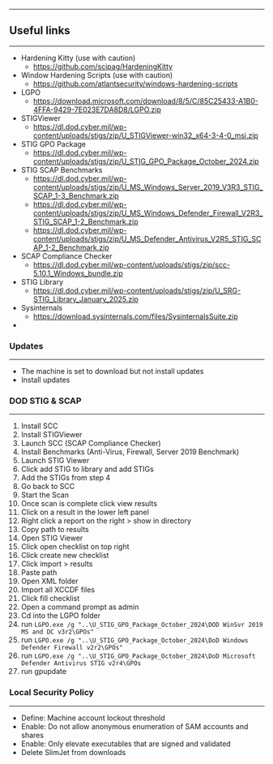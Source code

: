 ***
## Useful links
***
* Hardening Kitty (use with caution)
	* https://github.com/scipag/HardeningKitty
* Window Hardening Scripts (use with caution)
	* https://github.com/atlantsecurity/windows-hardening-scripts
* LGPO
	* https://download.microsoft.com/download/8/5/C/85C25433-A1B0-4FFA-9429-7E023E7DA8D8/LGPO.zip
* STIGViewer
	* https://dl.dod.cyber.mil/wp-content/uploads/stigs/zip/U_STIGViewer-win32_x64-3-4-0_msi.zip
* STIG GPO Package
	* https://dl.dod.cyber.mil/wp-content/uploads/stigs/zip/U_STIG_GPO_Package_October_2024.zip
* STIG SCAP Benchmarks
	* https://dl.dod.cyber.mil/wp-content/uploads/stigs/zip/U_MS_Windows_Server_2019_V3R3_STIG_SCAP_1-3_Benchmark.zip
	* https://dl.dod.cyber.mil/wp-content/uploads/stigs/zip/U_MS_Windows_Defender_Firewall_V2R3_STIG_SCAP_1-2_Benchmark.zip
	* https://dl.dod.cyber.mil/wp-content/uploads/stigs/zip/U_MS_Defender_Antivirus_V2R5_STIG_SCAP_1-2_Benchmark.zip
* SCAP Compliance Checker
	* https://dl.dod.cyber.mil/wp-content/uploads/stigs/zip/scc-5.10.1_Windows_bundle.zip
* STIG Library
	* https://dl.dod.cyber.mil/wp-content/uploads/stigs/zip/U_SRG-STIG_Library_January_2025.zip
* Sysinternals
	* https://download.sysinternals.com/files/SysinternalsSuite.zip
* 
### Updates
***
* The machine is set to download but not install updates
* Install updates
### DOD STIG & SCAP
***

1. Install SCC
2. Install STIGViewer
3. Launch SCC (SCAP Compliance Checker)
4. Install Benchmarks (Anti-Virus, Firewall, Server 2019 Benchmark)
5. Launch STIG Viewer
6. Click add STIG to library and add STIGs
7. Add the STIGs from step 4
8. Go back to SCC
9. Start the Scan
10. Once scan is complete click view results
11. Click on a result in the lower left panel
12. Right click a report on the right > show in directory
13. Copy path to results
14. Open STIG Viewer
15. Click open checklist on top right
16. Click create new checklist
17. Click import > results
18. Paste path
19. Open XML folder
20. Import all XCCDF files
21. Click fill checklist
22. Open a command prompt as admin
23. Cd into the LGPO folder
24. run `LGPO.exe /g "..\U_STIG_GPO_Package_October_2024\DOD WinSvr 2019 MS and DC v3r2\GPOs"`
25. run `LGPO.exe /g "..\U_STIG_GPO_Package_October_2024\DoD Windows Defender Firewall v2r2\GPOs"`
26. run `LGPO.exe /g "..\U_STIG_GPO_Package_October_2024\DoD Microsoft Defender Antivirus STIG v2r4\GPOs`
27. run gpupdate

### Local Security Policy
***
* Define: Machine account lockout threshold
* Enable: Do not allow anonymous enumeration of SAM accounts and shares
* Enable: Only elevate executables that are signed and validated
* Delete SlimJet from downloads